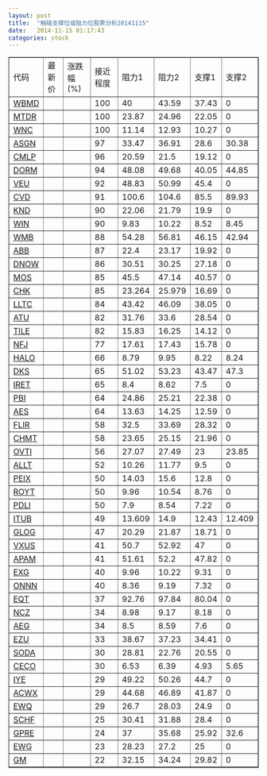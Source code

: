 ```yaml
---
layout: post
title:  "触碰支撑位或阻力位股票分析20141115"
date:   2014-11-15 01:17:43
categories: stock
---
```

<script type="text/javascript">
var stockList = []
stockList.push('gb_wbmd');
stockList.push('gb_mtdr');
stockList.push('gb_wnc');
stockList.push('gb_asgn');
stockList.push('gb_cmlp');
stockList.push('gb_dorm');
stockList.push('gb_veu');
stockList.push('gb_cvd');
stockList.push('gb_knd');
stockList.push('gb_win');
stockList.push('gb_wmb');
stockList.push('gb_abb');
stockList.push('gb_dnow');
stockList.push('gb_mos');
stockList.push('gb_chk');
stockList.push('gb_lltc');
stockList.push('gb_atu');
stockList.push('gb_tile');
stockList.push('gb_nfj');
stockList.push('gb_halo');
stockList.push('gb_dks');
stockList.push('gb_iret');
stockList.push('gb_pbi');
stockList.push('gb_aes');
stockList.push('gb_flir');
stockList.push('gb_chmt');
stockList.push('gb_ovti');
stockList.push('gb_allt');
stockList.push('gb_peix');
stockList.push('gb_royt');
stockList.push('gb_pdli');
stockList.push('gb_itub');
stockList.push('gb_glog');
stockList.push('gb_vxus');
stockList.push('gb_apam');
stockList.push('gb_exg');
stockList.push('gb_onnn');
stockList.push('gb_eqt');
stockList.push('gb_ncz');
stockList.push('gb_aeg');
stockList.push('gb_ezu');
stockList.push('gb_soda');
stockList.push('gb_ceco');
stockList.push('gb_iye');
stockList.push('gb_acwx');
stockList.push('gb_ewq');
stockList.push('gb_schf');
stockList.push('gb_gpre');
stockList.push('gb_ewg');
stockList.push('gb_gm');
</script>
<table border="1">
 <tr>
 <td>代码</td>
 <td>最新价</td>
 <td>涨跌幅(%)</td>
 <td>接近程度</td>
 <td>阻力1</td>
 <td>阻力2</td>
 <td>支撑1</td>
 <td>支撑2</td>
</tr>
  <tr id="wbmd" class="red">
  <td><a href="http://stock.finance.sina.com.cn/usstock/quotes/WBMD.html" target="_blank">WBMD</a></td><td></td><td></td><td>100</td><td>40</td><td>43.59</td><td>37.43</td><td>0</td></tr>
  <tr id="mtdr" class="green">
  <td><a href="http://stock.finance.sina.com.cn/usstock/quotes/MTDR.html" target="_blank">MTDR</a></td><td></td><td></td><td>100</td><td>23.87</td><td>24.96</td><td>22.05</td><td>0</td></tr>
  <tr id="wnc" class="red">
  <td><a href="http://stock.finance.sina.com.cn/usstock/quotes/WNC.html" target="_blank">WNC</a></td><td></td><td></td><td>100</td><td>11.14</td><td>12.93</td><td>10.27</td><td>0</td></tr>
  <tr id="asgn" class="green">
  <td><a href="http://stock.finance.sina.com.cn/usstock/quotes/ASGN.html" target="_blank">ASGN</a></td><td></td><td></td><td>97</td><td>33.47</td><td>36.91</td><td>28.6</td><td>30.38</td></tr>
  <tr id="cmlp" class="red">
  <td><a href="http://stock.finance.sina.com.cn/usstock/quotes/CMLP.html" target="_blank">CMLP</a></td><td></td><td></td><td>96</td><td>20.59</td><td>21.5</td><td>19.12</td><td>0</td></tr>
  <tr id="dorm" class="red">
  <td><a href="http://stock.finance.sina.com.cn/usstock/quotes/DORM.html" target="_blank">DORM</a></td><td></td><td></td><td>94</td><td>48.08</td><td>49.68</td><td>40.05</td><td>44.85</td></tr>
  <tr id="veu" class="red">
  <td><a href="http://stock.finance.sina.com.cn/usstock/quotes/VEU.html" target="_blank">VEU</a></td><td></td><td></td><td>92</td><td>48.83</td><td>50.99</td><td>45.4</td><td>0</td></tr>
  <tr id="cvd" class="red">
  <td><a href="http://stock.finance.sina.com.cn/usstock/quotes/CVD.html" target="_blank">CVD</a></td><td></td><td></td><td>91</td><td>100.6</td><td>104.6</td><td>85.5</td><td>89.93</td></tr>
  <tr id="knd" class="green">
  <td><a href="http://stock.finance.sina.com.cn/usstock/quotes/KND.html" target="_blank">KND</a></td><td></td><td></td><td>90</td><td>22.06</td><td>21.79</td><td>19.9</td><td>0</td></tr>
  <tr id="win" class="red">
  <td><a href="http://stock.finance.sina.com.cn/usstock/quotes/WIN.html" target="_blank">WIN</a></td><td></td><td></td><td>90</td><td>9.83</td><td>10.22</td><td>8.52</td><td>8.45</td></tr>
  <tr id="wmb" class="red">
  <td><a href="http://stock.finance.sina.com.cn/usstock/quotes/WMB.html" target="_blank">WMB</a></td><td></td><td></td><td>88</td><td>54.28</td><td>56.81</td><td>46.15</td><td>42.94</td></tr>
  <tr id="abb" class="red">
  <td><a href="http://stock.finance.sina.com.cn/usstock/quotes/ABB.html" target="_blank">ABB</a></td><td></td><td></td><td>87</td><td>22.4</td><td>23.17</td><td>19.92</td><td>0</td></tr>
  <tr id="dnow" class="green">
  <td><a href="http://stock.finance.sina.com.cn/usstock/quotes/DNOW.html" target="_blank">DNOW</a></td><td></td><td></td><td>86</td><td>30.51</td><td>30.25</td><td>27.18</td><td>0</td></tr>
  <tr id="mos" class="red">
  <td><a href="http://stock.finance.sina.com.cn/usstock/quotes/MOS.html" target="_blank">MOS</a></td><td></td><td></td><td>85</td><td>45.5</td><td>47.14</td><td>40.57</td><td>0</td></tr>
  <tr id="chk" class="red">
  <td><a href="http://stock.finance.sina.com.cn/usstock/quotes/CHK.html" target="_blank">CHK</a></td><td></td><td></td><td>85</td><td>23.264</td><td>25.979</td><td>16.69</td><td>0</td></tr>
  <tr id="lltc" class="red">
  <td><a href="http://stock.finance.sina.com.cn/usstock/quotes/LLTC.html" target="_blank">LLTC</a></td><td></td><td></td><td>84</td><td>43.42</td><td>46.09</td><td>38.05</td><td>0</td></tr>
  <tr id="atu" class="red">
  <td><a href="http://stock.finance.sina.com.cn/usstock/quotes/ATU.html" target="_blank">ATU</a></td><td></td><td></td><td>82</td><td>31.76</td><td>33.6</td><td>28.54</td><td>0</td></tr>
  <tr id="tile" class="red">
  <td><a href="http://stock.finance.sina.com.cn/usstock/quotes/TILE.html" target="_blank">TILE</a></td><td></td><td></td><td>82</td><td>15.83</td><td>16.25</td><td>14.12</td><td>0</td></tr>
  <tr id="nfj" class="red">
  <td><a href="http://stock.finance.sina.com.cn/usstock/quotes/NFJ.html" target="_blank">NFJ</a></td><td></td><td></td><td>77</td><td>17.61</td><td>17.43</td><td>15.78</td><td>0</td></tr>
  <tr id="halo" class="red">
  <td><a href="http://stock.finance.sina.com.cn/usstock/quotes/HALO.html" target="_blank">HALO</a></td><td></td><td></td><td>66</td><td>8.79</td><td>9.95</td><td>8.22</td><td>8.24</td></tr>
  <tr id="dks" class="green">
  <td><a href="http://stock.finance.sina.com.cn/usstock/quotes/DKS.html" target="_blank">DKS</a></td><td></td><td></td><td>65</td><td>51.02</td><td>53.23</td><td>43.47</td><td>47.3</td></tr>
  <tr id="iret" class="red">
  <td><a href="http://stock.finance.sina.com.cn/usstock/quotes/IRET.html" target="_blank">IRET</a></td><td></td><td></td><td>65</td><td>8.4</td><td>8.62</td><td>7.5</td><td>0</td></tr>
  <tr id="pbi" class="red">
  <td><a href="http://stock.finance.sina.com.cn/usstock/quotes/PBI.html" target="_blank">PBI</a></td><td></td><td></td><td>64</td><td>24.86</td><td>25.21</td><td>22.38</td><td>0</td></tr>
  <tr id="aes" class="red">
  <td><a href="http://stock.finance.sina.com.cn/usstock/quotes/AES.html" target="_blank">AES</a></td><td></td><td></td><td>64</td><td>13.63</td><td>14.25</td><td>12.59</td><td>0</td></tr>
  <tr id="flir" class="red">
  <td><a href="http://stock.finance.sina.com.cn/usstock/quotes/FLIR.html" target="_blank">FLIR</a></td><td></td><td></td><td>58</td><td>32.5</td><td>33.69</td><td>28.32</td><td>0</td></tr>
  <tr id="chmt" class="red">
  <td><a href="http://stock.finance.sina.com.cn/usstock/quotes/CHMT.html" target="_blank">CHMT</a></td><td></td><td></td><td>58</td><td>23.65</td><td>25.15</td><td>21.96</td><td>0</td></tr>
  <tr id="ovti" class="red">
  <td><a href="http://stock.finance.sina.com.cn/usstock/quotes/OVTI.html" target="_blank">OVTI</a></td><td></td><td></td><td>56</td><td>27.07</td><td>27.49</td><td>23</td><td>23.85</td></tr>
  <tr id="allt" class="red">
  <td><a href="http://stock.finance.sina.com.cn/usstock/quotes/ALLT.html" target="_blank">ALLT</a></td><td></td><td></td><td>52</td><td>10.26</td><td>11.77</td><td>9.5</td><td>0</td></tr>
  <tr id="peix" class="red">
  <td><a href="http://stock.finance.sina.com.cn/usstock/quotes/PEIX.html" target="_blank">PEIX</a></td><td></td><td></td><td>50</td><td>14.03</td><td>15.6</td><td>12.8</td><td>0</td></tr>
  <tr id="royt" class="red">
  <td><a href="http://stock.finance.sina.com.cn/usstock/quotes/ROYT.html" target="_blank">ROYT</a></td><td></td><td></td><td>50</td><td>9.96</td><td>10.54</td><td>8.76</td><td>0</td></tr>
  <tr id="pdli" class="red">
  <td><a href="http://stock.finance.sina.com.cn/usstock/quotes/PDLI.html" target="_blank">PDLI</a></td><td></td><td></td><td>50</td><td>7.9</td><td>8.54</td><td>7.22</td><td>0</td></tr>
  <tr id="itub" class="green">
  <td><a href="http://stock.finance.sina.com.cn/usstock/quotes/ITUB.html" target="_blank">ITUB</a></td><td></td><td></td><td>49</td><td>13.609</td><td>14.9</td><td>12.43</td><td>12.409</td></tr>
  <tr id="glog" class="red">
  <td><a href="http://stock.finance.sina.com.cn/usstock/quotes/GLOG.html" target="_blank">GLOG</a></td><td></td><td></td><td>47</td><td>20.29</td><td>21.87</td><td>18.71</td><td>0</td></tr>
  <tr id="vxus" class="red">
  <td><a href="http://stock.finance.sina.com.cn/usstock/quotes/VXUS.html" target="_blank">VXUS</a></td><td></td><td></td><td>41</td><td>50.7</td><td>52.92</td><td>47</td><td>0</td></tr>
  <tr id="apam" class="green">
  <td><a href="http://stock.finance.sina.com.cn/usstock/quotes/APAM.html" target="_blank">APAM</a></td><td></td><td></td><td>41</td><td>51.61</td><td>52.2</td><td>47.82</td><td>0</td></tr>
  <tr id="exg" class="red">
  <td><a href="http://stock.finance.sina.com.cn/usstock/quotes/EXG.html" target="_blank">EXG</a></td><td></td><td></td><td>40</td><td>9.96</td><td>10.22</td><td>9.31</td><td>0</td></tr>
  <tr id="onnn" class="red">
  <td><a href="http://stock.finance.sina.com.cn/usstock/quotes/ONNN.html" target="_blank">ONNN</a></td><td></td><td></td><td>40</td><td>8.36</td><td>9.19</td><td>7.32</td><td>0</td></tr>
  <tr id="eqt" class="green">
  <td><a href="http://stock.finance.sina.com.cn/usstock/quotes/EQT.html" target="_blank">EQT</a></td><td></td><td></td><td>37</td><td>92.76</td><td>97.84</td><td>80.04</td><td>0</td></tr>
  <tr id="ncz" class="red">
  <td><a href="http://stock.finance.sina.com.cn/usstock/quotes/NCZ.html" target="_blank">NCZ</a></td><td></td><td></td><td>34</td><td>8.98</td><td>9.17</td><td>8.18</td><td>0</td></tr>
  <tr id="aeg" class="green">
  <td><a href="http://stock.finance.sina.com.cn/usstock/quotes/AEG.html" target="_blank">AEG</a></td><td></td><td></td><td>34</td><td>8.5</td><td>8.59</td><td>7.6</td><td>0</td></tr>
  <tr id="ezu" class="red">
  <td><a href="http://stock.finance.sina.com.cn/usstock/quotes/EZU.html" target="_blank">EZU</a></td><td></td><td></td><td>33</td><td>38.67</td><td>37.23</td><td>34.41</td><td>0</td></tr>
  <tr id="soda" class="red">
  <td><a href="http://stock.finance.sina.com.cn/usstock/quotes/SODA.html" target="_blank">SODA</a></td><td></td><td></td><td>30</td><td>28.81</td><td>22.76</td><td>20.55</td><td>0</td></tr>
  <tr id="ceco" class="green">
  <td><a href="http://stock.finance.sina.com.cn/usstock/quotes/CECO.html" target="_blank">CECO</a></td><td></td><td></td><td>30</td><td>6.53</td><td>6.39</td><td>4.93</td><td>5.65</td></tr>
  <tr id="iye" class="red">
  <td><a href="http://stock.finance.sina.com.cn/usstock/quotes/IYE.html" target="_blank">IYE</a></td><td></td><td></td><td>29</td><td>49.22</td><td>50.26</td><td>44.7</td><td>0</td></tr>
  <tr id="acwx" class="green">
  <td><a href="http://stock.finance.sina.com.cn/usstock/quotes/ACWX.html" target="_blank">ACWX</a></td><td></td><td></td><td>29</td><td>44.68</td><td>46.89</td><td>41.87</td><td>0</td></tr>
  <tr id="ewq" class="green">
  <td><a href="http://stock.finance.sina.com.cn/usstock/quotes/EWQ.html" target="_blank">EWQ</a></td><td></td><td></td><td>29</td><td>26.7</td><td>28.03</td><td>24.9</td><td>0</td></tr>
  <tr id="schf" class="green">
  <td><a href="http://stock.finance.sina.com.cn/usstock/quotes/SCHF.html" target="_blank">SCHF</a></td><td></td><td></td><td>25</td><td>30.41</td><td>31.88</td><td>28.4</td><td>0</td></tr>
  <tr id="gpre" class="green">
  <td><a href="http://stock.finance.sina.com.cn/usstock/quotes/GPRE.html" target="_blank">GPRE</a></td><td></td><td></td><td>24</td><td>37</td><td>35.68</td><td>25.92</td><td>32.6</td></tr>
  <tr id="ewg" class="red">
  <td><a href="http://stock.finance.sina.com.cn/usstock/quotes/EWG.html" target="_blank">EWG</a></td><td></td><td></td><td>23</td><td>28.23</td><td>27.2</td><td>25</td><td>0</td></tr>
  <tr id="gm" class="red">
  <td><a href="http://stock.finance.sina.com.cn/usstock/quotes/GM.html" target="_blank">GM</a></td><td></td><td></td><td>22</td><td>32.15</td><td>34.24</td><td>29.82</td><td>0</td></tr>
</table>
